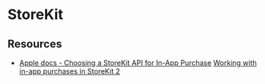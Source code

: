 # StoreKit

## Resources

* [Apple docs - Choosing a StoreKit API for In-App Purchase](https://developer.apple.com/documentation/storekit/choosing_a_storekit_api_for_in-app_purchase)
[Working with in-app purchases in StoreKit 2](https://wwdcbysundell.com/2021/working-with-in-app-purchases-in-storekit2/)
